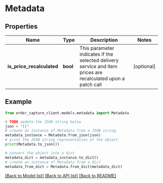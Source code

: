 # Metadata


## Properties

Name | Type | Description | Notes
------------ | ------------- | ------------- | -------------
**is_price_recalculated** | **bool** | This parameter indicates if the selected delivery service and item prices are recalculated upon a patch call | [optional] 

## Example

```python
from order_capture_client.models.metadata import Metadata

# TODO update the JSON string below
json = "{}"
# create an instance of Metadata from a JSON string
metadata_instance = Metadata.from_json(json)
# print the JSON string representation of the object
print(Metadata.to_json())

# convert the object into a dict
metadata_dict = metadata_instance.to_dict()
# create an instance of Metadata from a dict
metadata_from_dict = Metadata.from_dict(metadata_dict)
```
[[Back to Model list]](../README.md#documentation-for-models) [[Back to API list]](../README.md#documentation-for-api-endpoints) [[Back to README]](../README.md)



